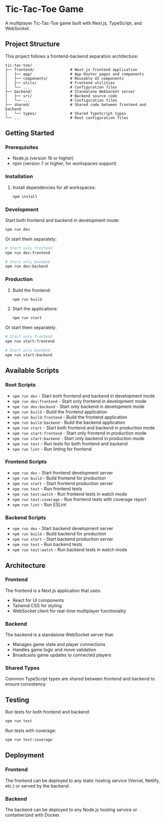 # Tic-Tac-Toe Game

A multiplayer Tic-Tac-Toe game built with Next.js, TypeScript, and WebSocket.

## Project Structure

This project follows a frontend-backend separation architecture:

```
tic-tac-toe/
├── frontend/                # Next.js frontend application
│   ├── app/                 # App Router pages and components
│   ├── components/          # Reusable UI components
│   ├── utils/               # Frontend utilities
│   └── ...                  # Configuration files
├── backend/                 # Standalone WebSocket server
│   ├── src/                 # Backend source code
│   └── ...                  # Configuration files
├── shared/                  # Shared code between frontend and backend
│   └── types/               # Shared TypeScript types
└── ...                      # Root configuration files
```

## Getting Started

### Prerequisites

- Node.js (version 16 or higher)
- npm (version 7 or higher, for workspaces support)

### Installation

1. Install dependencies for all workspaces:
   ```bash
   npm install
   ```

### Development

Start both frontend and backend in development mode:
```bash
npm run dev
```

Or start them separately:
```bash
# Start only frontend
npm run dev:frontend

# Start only backend
npm run dev:backend
```

### Production

1. Build the frontend:
   ```bash
   npm run build
   ```

2. Start the applications:
   ```bash
   npm run start
   ```

Or start them separately:
```bash
# Start only frontend
npm run start:frontend

# Start only backend
npm run start:backend
```

## Available Scripts

### Root Scripts
- `npm run dev` - Start both frontend and backend in development mode
- `npm run dev:frontend` - Start only frontend in development mode
- `npm run dev:backend` - Start only backend in development mode
- `npm run build` - Build the frontend application
- `npm run build:frontend` - Build the frontend application
- `npm run build:backend` - Build the backend application
- `npm run start` - Start both frontend and backend in production mode
- `npm run start:frontend` - Start only frontend in production mode
- `npm run start:backend` - Start only backend in production mode
- `npm run test` - Run tests for both frontend and backend
- `npm run lint` - Run linting for frontend

### Frontend Scripts
- `npm run dev` - Start frontend development server
- `npm run build` - Build frontend for production
- `npm run start` - Start frontend production server
- `npm run test` - Run frontend tests
- `npm run test:watch` - Run frontend tests in watch mode
- `npm run test:coverage` - Run frontend tests with coverage report
- `npm run lint` - Run ESLint

### Backend Scripts
- `npm run dev` - Start backend development server
- `npm run build` - Build backend for production
- `npm run start` - Start backend production server
- `npm run test` - Run backend tests
- `npm run test:watch` - Run backend tests in watch mode

## Architecture

### Frontend
The frontend is a Next.js application that uses:
- React for UI components
- Tailwind CSS for styling
- WebSocket client for real-time multiplayer functionality

### Backend
The backend is a standalone WebSocket server that:
- Manages game state and player connections
- Handles game logic and move validation
- Broadcasts game updates to connected players

### Shared Types
Common TypeScript types are shared between frontend and backend to ensure consistency.

## Testing

Run tests for both frontend and backend:
```bash
npm run test
```

Run tests with coverage:
```bash
npm run test:coverage
```

## Deployment

### Frontend
The frontend can be deployed to any static hosting service (Vercel, Netlify, etc.) or served by the backend.

### Backend
The backend can be deployed to any Node.js hosting service or containerized with Docker.